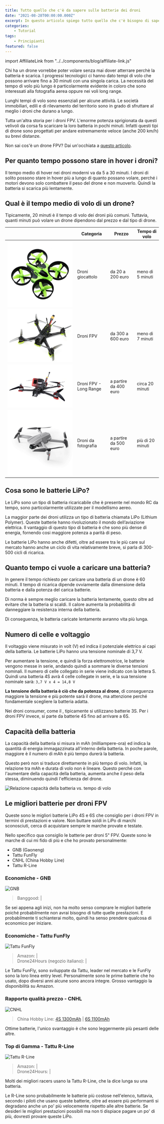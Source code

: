 ```yaml
---
title: Tutto quello che c'è da sapere sulle batterie dei droni
date: "2021-08-28T00:00:00.000Z"
excerpt: In questo articolo spiego tutto quello che c'è bisogno di sapere sulle batterie dei droni. Da quanto durano, a quali sono le migliori per il tuo drone FPV.
categories:
    - Tutorial
tags: 
    - Principianti
featured: false
---
```


<style jsx>{`
    @media 
    only screen and (min-width: 980px) {
        td {
            width: 170px
        }
        td:nth-of-type(1){
            padding-right: 0;
            width: 175px;
        }
    }
    @media 
    only screen and (max-width: 760px),
    (min-device-width: 768px) and (max-device-width: 1024px)  {
        /*
        Label the data on mobile view
        
        */

        #drone-table td:nth-of-type(2):before { content: "Categoria"; }
        #drone-table td:nth-of-type(3):before { content: "Prezzo"; }
        #drone-table td:nth-of-type(4):before { content: "Tempo di Volo"; }
    }
`}</style>

import AffiliateLink from "../../components/blog/affiliate-link.js"

Chi ha un drone vorrebbe poter volare senza mai dover atterrare perchè la batteria è scarica. I progressi tecnologici ci hanno dato tempi di volo che possono arrivare fino a 30 minuti con una singola carica. La necessità del tempo di volo più lungo è particolarmente evidente in coloro che sono interessati alla fotografia aerea oppure nei voli long range.

Lunghi tempi di volo sono essenziali per alcune attività. Le società immobiliari, edili e di rilevamento del territorio sono in grado di sfruttare al meglio i droni che durano a lungo.

Tutta un'altra storia per i droni FPV. L'enorme potenza sprigionata da questi velivoli da corsa fa scaricare la loro batteria in pochi minuti. Infatti questi tipi di drone sono progettati per andare estremamente veloce (anche 200 km/h) su brevi distanze.

Non sai cos'è un drone FPV? Dai un'occhiata a [questo articolo](https://lucafpv.com/significato-fpv).


## Per quanto tempo possono stare in hover i droni?

Il tempo medio di hover nei droni moderni va da 5 a 30 minuti. I droni di solito possono stare in hover più a lungo di quanto possano volare, perché i motori devono solo combattere il peso del drone e non muoverlo. Quindi la batteria si scarica più lentamente. 

## Qual è il tempo medio di volo di un drone?

Tipicamente, 20 minuti è il tempo di volo dei droni più comuni. Tuttavia, quanti minuti può volare un drone dipendono dal prezzo e dal tipo di drone.

<div id="drone-table">


|   	                                                                                                                  | Categoria 	                                    | Prezzo 	            | Tempo di volo                                          |
|---	                                                                                                                  |--------------	                                |----------------       |------------------------------------------------   |
| ![Droni giocattolo](../quanto-costa-un-drone/drone_giocattolo.png)    | Droni giocattolo             | da 20 a 200 euro      | meno di 5 minuti                |
| ![Drone FPV](../quanto-costa-un-drone/drone_fpv.png)| Droni FPV  | da 300 a 600 euro     | meno di 7 minuti |
| ![Drone FPV Long Range](../batterie-dei-droni/fpv-long-range.jpeg)    | Droni FPV - Long Range   | a partire da 400 euro | circa 20 minuti          |
| ![Drone da fotografia](../quanto-costa-un-drone/mavic.png)     | Droni da fotografia   | a partire da 500 euro | più di 20 minuti          |

</div>

## Cosa sono le batterie LiPo?

 Le LiPo sono un tipo di batteria ricaricabile che è presente nel mondo RC da tempo, sono particolarmente utilizzate per il modellismo aereo. 
 
 La maggior parte dei droni utilizza un tipo di batteria chiamata LiPo (Lithium Polymer). Queste batterie hanno rivoluzionato il mondo dell’aviazione elettrica. Il vantaggio di questo tipo di batteria è che sono più dense di energia, fornendo cosi maggiore potenza a parità di peso. 

Le batterie LiPo hanno anche difetti, oltre ad essere tra le più care sul mercato hanno anche un ciclo di vita relativamente breve, si parla di 300-500 cicli di ricarica. 


## Quanto tempo ci vuole a caricare una batteria?

In genere il tempo richiesto per caricare una batteria di un drone è 60 minuti. Il tempo di ricarica dipende ovviamente dalla dimensione della batteria e dalla potenza del carica batterie. 

Di norma è sempre meglio caricare la batteria lentamente, questo oltre ad evitare che la batteria si scaldi. Il calore aumenta la probabilità di danneggiare la resistenza interna della batteria. 

Di conseguenza, le batteria caricate lentamente avranno vita più lunga.


## Numero di celle e voltaggio

Il voltaggio viene misurato in volt (V) ed indica il potenziale elettrico ai capi della batteria. Le batterie LiPo hanno una tensione nominale di 3,7 V.

Per aumentare la tensione, e quindi la forza elettromotrice, le batterie vengono messe in serie, andando quindi a sommare le diverse tensioni nominali. 
Il numero di celle collegato in serie viene indicato con la lettera S. Quindi una batteria 4S avrà 4 celle collegate in serie, e la sua tensione nominale sarà:  `3,7 V x 4 = 14,8 V`

**La tensione della batteria è ciò che da potenza al drone**, di conseguenza maggiore la tensione e più potente sarà il drone, ma attenzione perché fondamentale scegliere la batteria adatta. 

Nei droni consumer, come il <AffiliateLink href="https://amzn.to/3yq4uV1" label="DJI Mavic Air 2S"/>, tipicamente si utilizzano batterie 3S. Per i droni FPV invece, si parte da batterie 4S fino ad arrivare a 6S.


## Capacità della batteria

La capacità della batteria si misura in mAh (milliampere-ora) ed indica la quantità di energia immagazzinata all'interno della batteria. In poche parole, maggiore è il numero di mAh è più tempo durerà la batteria.

Questo però non si traduce direttamente in più tempo di volo. Infatti, la relazione tra mAh e durata di volo non è lineare. Questo perché con l'aumentare della capacità della batteria, aumenta anche il peso della stessa, diminuendo quindi l'efficienza del drone.

![Relazione capacità della batteria vs. tempo di volo](/assets/batterie-dei-droni/flight_time.png) 


## Le migliori batterie per droni FPV

Queste sono le migliori batterie LiPo 4S e 6S che consiglio per i droni FPV in termini di prestazioni e valore. Non buttare soldi in LiPo di marchi sconosciuti, cerca di acquistare sempre le marche provate e testate.

Nello specifico qua consiglio le batterie per droni 5" FPV. Queste sono le marche di cui mi fido di più e che ho provato personalmente: 

- GNB (Gaoneng)
- Tattu FunFly
- CNHL (China Hobby Line)
- Tattu R-Line

### Economiche - GNB

![GNB](/assets/batterie-dei-droni/gnb.jpeg) 

> Banggood: <AffiliateLink href="https://www.banggood.com/custlink/KDGye5LIm2" label="4S 1300mAh"/> | <AffiliateLink href="https://www.banggood.com/custlink/vmvdBHaSDw" label="6S 1100mAh"/>

Se sei appena agli inizi, non ha molto senso comprare le migliori batterie poiché probabilmente non avrai bisogno di tutte quelle prestazioni. E probabilmente ti schianterai molto, quindi ha senso prendere qualcosa di economico per iniziare.

### Economiche - Tattu FunFly

![Tattu FunFly](/assets/batterie-dei-droni/funfly.jpeg) 

> Amazon: <AffiliateLink href="https://amzn.to/3Bf6GQO" label="4S 1300mAh"/> | <AffiliateLink href="https://amzn.to/3yn7ZLB" label="6S 1100mAh"/> <br/>Drone24Hours (negozio italiano): <AffiliateLink href="https://www.drone24hours.com/prodotto/tattu-funfly-1300mah-148-v-100c-4s1p-lipo-batteria-con-spina-xt60-per-rc-drone-fpv-racing/?D24H=lucapalonca" label="4S 1300mAh"/> | <AffiliateLink href="https://www.drone24hours.com/prodotto/tattu-funfly-1300mah-6s1p-100c-lipo/?D24H=lucapalonca" label="6S 1100mAh"/>

Le Tattu FunFly, sono sviluppate da Tattu, leader nel mercato e le FunFly sono la loro linea entry level. Personalmente sono le prime batterie che ho usato, dopo diversi anni alcune sono ancora integre. Grosso vantaggio la disponibilità su Amazon.

### Rapporto qualità prezzo - CNHL 

![CNHL](/assets/batterie-dei-droni/cnhl.jpeg) 

> China Hobby Line: [4S 1300mAh](https://chinahobbyline.com/shop/detail/293?utm_source=lucafpv.com) | [6S 1100mAh](https://chinahobbyline.com/shop/detail/277?utm_source=lucafpv.com)

Ottime batterie, l'unico svantaggio è che sono leggermente più pesanti delle altre. 

### Top di Gamma - Tattu R-Line

![Tattu R-Line](/assets/batterie-dei-droni/rline.jpg) 

> Amazon: <AffiliateLink href="https://amzn.to/2WyqyQ1" label="4S 1550mAh"/> | <AffiliateLink href="https://amzn.to/3zpySQp" label="6S 1400mAh"/> <br/>Drone24Hours: <AffiliateLink href="https://www.drone24hours.com/prodotto/tattu-r-line-version-3-0-1550mah-14-8v-120c-4s1p-lipo-battery-pack-with-xt60-plug/?D24H=lucapalonca" label="4S 1550mAh"/> | <AffiliateLink href="https://www.drone24hours.com/prodotto/tattu-r-line-version-4-0-1400mah-22-2v-130c-6s1p-xt60/?D24H=lucapalonca" label="6S 1400mAh"/>

Molti dei migliori racers usano la Tattu R-Line, che la dice lunga su una batteria.

Le R-Line sono probabilmente le batterie più costose nell'elenco, tuttavia, secondo i piloti che usano queste batterie, oltre ad essere più performanti si degradano anche un po' più velocemente rispetto alle altre batterie. Se desideri le migliori prestazioni possibili ma non ti dispiace pagare un po' di più, dovresti provare queste LiPo.
